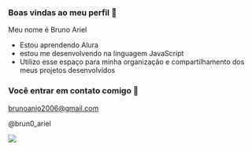 ### Boas vindas ao meu perfil 💙

Meu nome é Bruno Ariel 

- Estou aprendendo Alura
- estou me desenvolvendo na linguagem JavaScript
- Utilizo esse espaço para minha organização e compartilhamento dos meus projetos desenvolvidos

### Você entrar em contato comigo 📧

brunoanjo2006@gmail.com

@brun0_ariel

![](https://media.tenor.com/7GyHsInT8uoAAAAM/naruto.gif)



